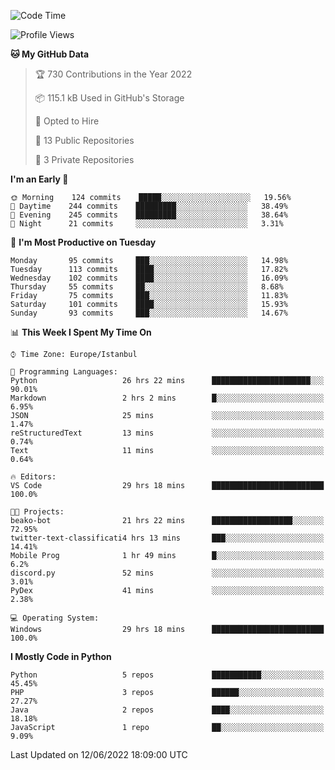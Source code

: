 <!--START_SECTION:waka-->
![Code Time](http://img.shields.io/badge/Code%20Time-315%20hrs%2040%20mins-blue)

![Profile Views](http://img.shields.io/badge/Profile%20Views-0-blue)

**🐱 My GitHub Data** 

> 🏆 730 Contributions in the Year 2022
 > 
> 📦 115.1 kB Used in GitHub's Storage 
 > 
> 💼 Opted to Hire
 > 
> 📜 13 Public Repositories 
 > 
> 🔑 3 Private Repositories  
 > 
**I'm an Early 🐤** 

```text
🌞 Morning    124 commits    █████░░░░░░░░░░░░░░░░░░░░   19.56% 
🌆 Daytime    244 commits    █████████░░░░░░░░░░░░░░░░   38.49% 
🌃 Evening    245 commits    █████████░░░░░░░░░░░░░░░░   38.64% 
🌙 Night      21 commits     ░░░░░░░░░░░░░░░░░░░░░░░░░   3.31%

```
📅 **I'm Most Productive on Tuesday** 

```text
Monday       95 commits     ███░░░░░░░░░░░░░░░░░░░░░░   14.98% 
Tuesday      113 commits    ████░░░░░░░░░░░░░░░░░░░░░   17.82% 
Wednesday    102 commits    ████░░░░░░░░░░░░░░░░░░░░░   16.09% 
Thursday     55 commits     ██░░░░░░░░░░░░░░░░░░░░░░░   8.68% 
Friday       75 commits     ███░░░░░░░░░░░░░░░░░░░░░░   11.83% 
Saturday     101 commits    ████░░░░░░░░░░░░░░░░░░░░░   15.93% 
Sunday       93 commits     ███░░░░░░░░░░░░░░░░░░░░░░   14.67%

```


📊 **This Week I Spent My Time On** 

```text
⌚︎ Time Zone: Europe/Istanbul

💬 Programming Languages: 
Python                   26 hrs 22 mins      ██████████████████████░░░   90.01% 
Markdown                 2 hrs 2 mins        █░░░░░░░░░░░░░░░░░░░░░░░░   6.95% 
JSON                     25 mins             ░░░░░░░░░░░░░░░░░░░░░░░░░   1.47% 
reStructuredText         13 mins             ░░░░░░░░░░░░░░░░░░░░░░░░░   0.74% 
Text                     11 mins             ░░░░░░░░░░░░░░░░░░░░░░░░░   0.64%

🔥 Editors: 
VS Code                  29 hrs 18 mins      █████████████████████████   100.0%

🐱‍💻 Projects: 
beako-bot                21 hrs 22 mins      ██████████████████░░░░░░░   72.95% 
twitter-text-classificati4 hrs 13 mins       ███░░░░░░░░░░░░░░░░░░░░░░   14.41% 
Mobile Prog              1 hr 49 mins        █░░░░░░░░░░░░░░░░░░░░░░░░   6.2% 
discord.py               52 mins             ░░░░░░░░░░░░░░░░░░░░░░░░░   3.01% 
PyDex                    41 mins             ░░░░░░░░░░░░░░░░░░░░░░░░░   2.38%

💻 Operating System: 
Windows                  29 hrs 18 mins      █████████████████████████   100.0%

```

**I Mostly Code in Python** 

```text
Python                   5 repos             ███████████░░░░░░░░░░░░░░   45.45% 
PHP                      3 repos             ██████░░░░░░░░░░░░░░░░░░░   27.27% 
Java                     2 repos             ████░░░░░░░░░░░░░░░░░░░░░   18.18% 
JavaScript               1 repo              ██░░░░░░░░░░░░░░░░░░░░░░░   9.09%

```



 Last Updated on 12/06/2022 18:09:00 UTC
<!--END_SECTION:waka-->

<!--
**3nws/3nws** is a ✨ _special_ ✨ repository because its `README.md` (this file) appears on your GitHub profile.

Here are some ideas to get you started:

- 🔭 I’m currently working on ...
- 🌱 I’m currently learning ...
- 👯 I’m looking to collaborate on ...
- 🤔 I’m looking for help with ...
- 💬 Ask me about ...
- 📫 How to reach me: ...
- 😄 Pronouns: ...
- ⚡ Fun fact: ...
-->
